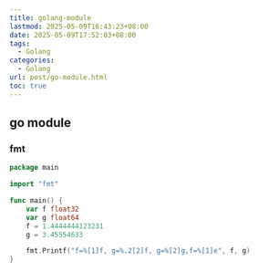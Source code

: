 ```yaml
---
title: golang-module
lastmod: 2025-05-09T16:43:23+08:00
date: 2025-05-09T17:52:03+08:00
tags:
  - Golang
categories:
  - Golang
url: post/go-module.html
toc: true
---
```


## go module

### fmt

```go
package main

import "fmt"

func main() {
	var f float32
	var g float64
	f = 1.4444444123231
	g = 3.45554633

	fmt.Printf("f=%[1]f, g=%.2[2]f, g=%[2]g,f=%[1]e", f, g)
}
```

